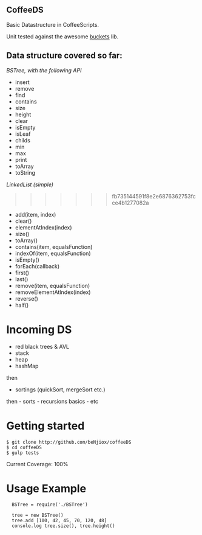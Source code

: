 ## CoffeeDS

Basic Datastructure in CoffeeScripts.

Unit tested against the awesome [buckets](https://github.com/mauriciosantos/buckets/) lib.

Data structure covered so far:
------------------------------

*BSTree, with the following API*
* insert
* remove
* find
* contains
* size
* height
* clear
* isEmpty
* isLeaf
* childs
* min
* max
* print
* toArray
* toString

*LinkedList (simple)*
>>>>>>> fb735144591f8e2e6876362753fcce4b1277082a
* add(item, index)
* clear()
* elementAtIndex(index)
* size()
* toArray()
* contains(item, equalsFunction)
* indexOf(item, equalsFunction)
* isEmpty()
* forEach(callback)
* first()
* last()
* remove(item, equalsFunction)
* removeElementAtIndex(index)
* reverse()
* half()

# Incoming DS

* red black trees & AVL
* stack
* heap
* hashMap

then
* sortings (quickSort, mergeSort etc.)

then
    - sorts
    - recursions basics
    - etc


# Getting started

```
$ git clone http://github.com/beNjiox/coffeeDS
$ cd coffeeDS
$ gulp tests
```

Current Coverage: 100%

# Usage Example

```
  BSTree = require('./BSTree')
  
  tree = new BSTree()
  tree.add [100, 42, 45, 70, 120, 48]
  console.log tree.size(), tree.height()
```
